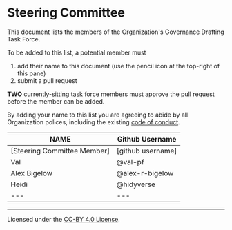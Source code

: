 # Steering Committee

This document lists the members of the Organization's Governance Drafting Task Force.

To be added to this list, a potential member must

1. add their name to this document (use the pencil icon at the top-right of this pane)
2. submit a pull request

**TWO** currently-sitting task force members must approve the pull request before the member can be added.

By adding your name to this list you are agreeing to abide by all Organization polices, including the existing
[code of conduct](https://github.com/resbazaz/website/blob/gh-pages/codeOfConduct.md).

| **NAME** | **Github Username** |
| --- | --- |
| [Steering Committee Member] | [github username] |
| Val | @val-pf |
|  Alex Bigelow | @alex-r-bigelow |
| Heidi | @hidyverse |
| --- | --- |

---
Licensed under the [CC-BY 4.0 
License](https://creativecommons.org/licenses/by-sa/4.0/).
